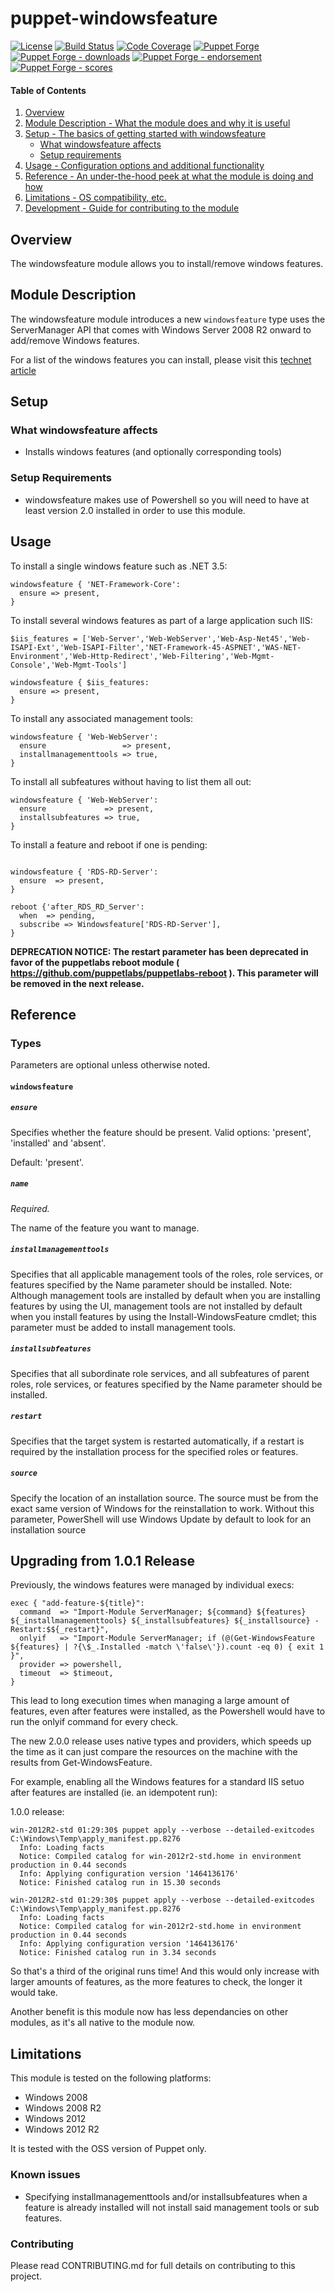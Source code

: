 # puppet-windowsfeature

[![License](https://img.shields.io/github/license/voxpupuli/puppet-windowsfeature.svg)](https://github.com/voxpupuli/puppet-windowsfeature/blob/master/LICENSE)
[![Build Status](https://travis-ci.org/voxpupuli/puppet-windowsfeature.svg?branch=master)](https://travis-ci.org/voxpupuli/puppet-windowsfeature)
[![Code Coverage](https://coveralls.io/repos/github/voxpupuli/puppet-windowsfeature/badge.svg?branch=master)](https://coveralls.io/github/voxpupuli/puppet-windowsfeature?branch=master)
[![Puppet Forge](https://img.shields.io/puppetforge/v/puppet/windowsfeature.svg)](https://forge.puppetlabs.com/puppet/windowsfeature)
[![Puppet Forge - downloads](https://img.shields.io/puppetforge/dt/puppet/windowsfeature.svg)](https://forge.puppetlabs.com/puppet/windowsfeature)
[![Puppet Forge - endorsement](https://img.shields.io/puppetforge/e/puppet/windowsfeature.svg)](https://forge.puppetlabs.com/puppet/windowsfeature)
[![Puppet Forge - scores](https://img.shields.io/puppetforge/f/puppet/windowsfeature.svg)](https://forge.puppetlabs.com/puppet/windowsfeature)

#### Table of Contents

1. [Overview](#overview)
2. [Module Description - What the module does and why it is useful](#module-description)
3. [Setup - The basics of getting started with windowsfeature](#setup)
    * [What windowsfeature affects](#what-windowsfeature-affects)
    * [Setup requirements](#setup-requirements)
4. [Usage - Configuration options and additional functionality](#usage)
5. [Reference - An under-the-hood peek at what the module is doing and how](#reference)
5. [Limitations - OS compatibility, etc.](#limitations)
6. [Development - Guide for contributing to the module](#development)

## Overview

The windowsfeature module allows you to install/remove windows features.

## Module Description

The windowsfeature module introduces a new `windowsfeature` type uses the ServerManager API that comes with Windows Server 2008 R2 onward to add/remove Windows features.

For a list of the windows features you can install, please visit this [technet article](http://technet.microsoft.com/en-us/library/cc732757.aspx)

## Setup

### What windowsfeature affects

* Installs windows features (and optionally corresponding tools)

### Setup Requirements

* windowsfeature makes use of Powershell so you will need to have at least version 2.0 installed in order to use this module.

## Usage

To install a single windows feature such as .NET 3.5:

```puppet
windowsfeature { 'NET-Framework-Core':
  ensure => present,
}
```

To install several windows features as part of a large application such IIS:

```puppet
$iis_features = ['Web-Server','Web-WebServer','Web-Asp-Net45','Web-ISAPI-Ext','Web-ISAPI-Filter','NET-Framework-45-ASPNET','WAS-NET-Environment','Web-Http-Redirect','Web-Filtering','Web-Mgmt-Console','Web-Mgmt-Tools']

windowsfeature { $iis_features:
  ensure => present,
}
```

To install any associated management tools:

```puppet
windowsfeature { 'Web-WebServer':
  ensure                 => present,
  installmanagementtools => true,
}
```

To install all subfeatures without having to list them all out:

```puppet
windowsfeature { 'Web-WebServer':
  ensure             => present,
  installsubfeatures => true,
}
```

To install a feature and reboot if one is pending:

```puppet

windowsfeature { 'RDS-RD-Server':
  ensure  => present,
}

reboot {'after_RDS_RD_Server':
  when  => pending,
  subscribe => Windowsfeature['RDS-RD-Server'],
}
```

**DEPRECATION NOTICE: The restart parameter has been deprecated in favor of the puppetlabs reboot module ( https://github.com/puppetlabs/puppetlabs-reboot ).  This parameter will be removed in the next release.**

## Reference

### Types

Parameters are optional unless otherwise noted.

#### `windowsfeature`

##### `ensure`

Specifies whether the feature should be present. Valid options: 'present', 'installed' and 'absent'.

Default: 'present'.

##### `name`

*Required.*

The name of the feature you want to manage.

##### `installmanagementtools`

Specifies that all applicable management tools of the roles, role services, or features specified by the Name parameter should be installed. Note: Although management tools are installed by default when you are installing features by using the UI, management tools are not installed by default when you install features by using the Install-WindowsFeature cmdlet; this parameter must be added to install management tools.

##### `installsubfeatures`

Specifies that all subordinate role services, and all subfeatures of parent roles, role services, or features specified by the Name parameter should be installed.

##### `restart`

Specifies that the target system is restarted automatically, if a restart is required by the installation process for the specified roles or features.

##### `source`

Specify the location of an installation source. The source must be from the exact same version of Windows for the reinstallation to work. Without this parameter, PowerShell will use Windows Update by default to look for an installation source

## Upgrading from 1.0.1 Release

Previously, the windows features were managed by individual execs:

```puppet
exec { "add-feature-${title}":
  command  => "Import-Module ServerManager; ${command} ${features} ${_installmanagementtools} ${_installsubfeatures} ${_installsource} -Restart:$${_restart}",
  onlyif   => "Import-Module ServerManager; if (@(Get-WindowsFeature ${features} | ?{\$_.Installed -match \'false\'}).count -eq 0) { exit 1 }",
  provider => powershell,
  timeout  => $timeout,
}
```

This lead to long execution times when managing a large amount of features, even after features were installed, as the Powershell would have to run the onlyif command for every check.

The new 2.0.0 release uses native types and providers, which speeds up the time as it can just compare the resources on the machine with the results from Get-WindowsFeature.

For example, enabling all the Windows features for a standard IIS setuo after features are installed (ie. an idempotent run):

1.0.0 release:

```
win-2012R2-std 01:29:30$ puppet apply --verbose --detailed-exitcodes C:\Windows\Temp\apply_manifest.pp.8276
  Info: Loading facts
  Notice: Compiled catalog for win-2012r2-std.home in environment production in 0.44 seconds
  Info: Applying configuration version '1464136176'
  Notice: Finished catalog run in 15.30 seconds
```

```
win-2012R2-std 01:29:30$ puppet apply --verbose --detailed-exitcodes C:\Windows\Temp\apply_manifest.pp.8276
  Info: Loading facts
  Notice: Compiled catalog for win-2012r2-std.home in environment production in 0.44 seconds
  Info: Applying configuration version '1464136176'
  Notice: Finished catalog run in 3.34 seconds
```

So that's a third of the original runs time! And this would only increase with larger amounts of features, as the more features to check, the longer it would take.

Another benefit is this module now has less dependancies on other modules, as it's all native to the module now.

## Limitations

This module is tested on the following platforms:

* Windows 2008
* Windows 2008 R2
* Windows 2012
* Windows 2012 R2

It is tested with the OSS version of Puppet only.

### Known issues

* Specifying installmanagementtools and/or installsubfeatures when a feature is already installed will not install said management tools or sub features.

### Contributing

Please read CONTRIBUTING.md for full details on contributing to this project.
